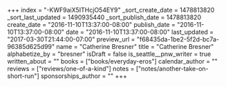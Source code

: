 +++
index = "-KWF9aiX5ITHcjO54EY9"
_sort_create_date = 1478813820
_sort_last_updated = 1490935440
_sort_publish_date = 1478813820
create_date = "2016-11-10T13:37:00-08:00"
publish_date = "2016-11-10T13:37:00-08:00"
date = "2016-11-10T13:37:00-08:00"
last_updated = "2017-03-30T21:44:00-07:00"
preview_url = "f68435da-1be2-5f2d-bc7a-96385d625d99"
name = "Catherine Bresner"
title = "Catherine Bresner"
alphabetize_by = "bresner"
isDraft = false
is_seattle__pnw_writer = true
written_about = ""
books = ["books/everyday-eros"]
calendar_author = ""
reviews = ["reviews/one-of-a-kind"]
notes = ["notes/another-take-on-short-run"]
sponsorships_author = ""
+++
